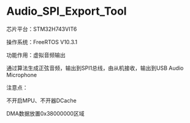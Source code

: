 # Audio_SPI_Export_Tool

芯片平台：STM32H743VIT6

操作系统：FreeRTOS V10.3.1

功能作用：虚拟音频输出

通过算法生成正弦音频，输出到SPI1总线，由从机接收，输出到USB Audio Microphone

注意点：

不开启MPU、不开器DCache

DMA数据放置0x38000000区域
